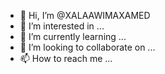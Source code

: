 - 👋 Hi, I’m @XALAAWIMAXAMED
- 👀 I’m interested in ...
- 🌱 I’m currently learning ...
- 💞️ I’m looking to collaborate on ...
- 📫 How to reach me ...

<!---
XALAAWIMAXAMED/XALAAWIMAXAMED is a ✨ special ✨ repository because its `README.md` (this file) appears on your GitHub profile.
You can click the Preview link to take a look at your changes.
--->
